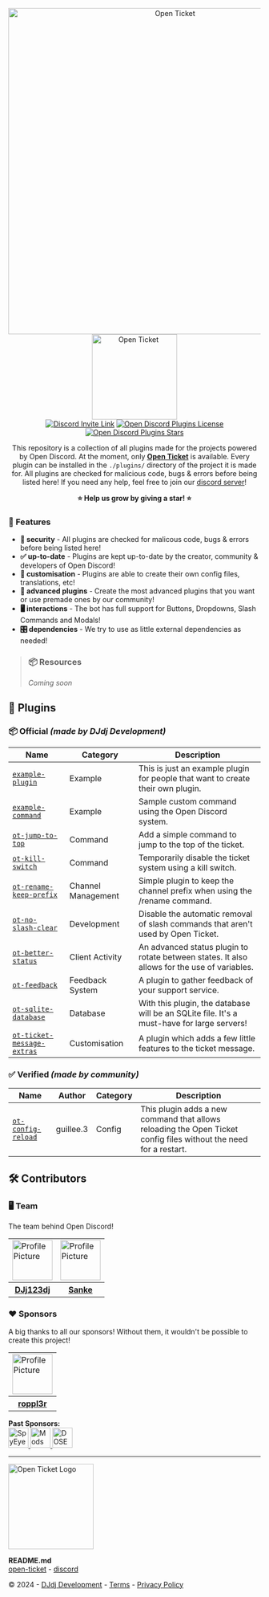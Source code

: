 <p align="center">
<img src="https://apis.dj-dj.be/cdn/opendiscord/logo.png" alt="Open Ticket" width="650px"><br>
<a href="https://otgithub.dj-dj.be"><img src="https://apis.dj-dj.be/cdn/openticket/logo.png" alt="Open Ticket" width="170px"></a><br>
<a href="https://discord.com/invite/26vT9wt3n3"><img alt="Discord Invite Link" src="https://img.shields.io/badge/discord-support%20server-5865F2.svg?style=flat-square&logo=discord"></img></a>
<a href="https://github.com/DJj123dj/open-discord-plugins/blob/main/LICENSE"><img alt="Open Discord Plugins License" src="https://img.shields.io/badge/license-MIT-important.svg?style=flat-square"></img></a>
<a href="https://discord.dj-dj.be"><img alt="Open Discord Plugins Stars" src="https://img.shields.io/github/stars/djj123dj/open-discord-plugins?color=yellow&label=stars&logo=github&style=flat-square"></img></a>
</p>

<p align="center">
This repository is a collection of all plugins made for the projects powered by Open Discord. At the moment, only <a href="https://otgithub.dj-dj.be"><b>Open Ticket</b></a> is available.
Every plugin can be installed in the <code>./plugins/</code> directory of the project it is made for.
All plugins are checked for malicious code, bugs & errors before being listed here! If you need any help, feel free to join our <a href="https://discord.dj-dj.be">discord server</a>!
</p>

<p align="center"><b>⭐️ Help us grow by giving a star! ⭐️</b></p>

### 📌 Features
- **🚨 security** - All plugins are checked for malicous code, bugs & errors before being listed here!
- **✅ up-to-date** - Plugins are kept up-to-date by the creator, community & developers of Open Discord!
- **🎨 customisation** - Plugins are able to create their own config files, translations, etc!
- **📝 advanced plugins** - Create the most advanced plugins that you want or use premade ones by our community! 
- **🖥️ interactions** - The bot has full support for Buttons, Dropdowns, Slash Commands and Modals!
- **🎛️ dependencies** - We try to use as little external dependencies as needed!

> ### 📦 Resources
> *Coming soon*

## 🧩 Plugins
### 📦 Official *(made by DJdj Development)*
|Name                                                                  |Category                    |Description              |
|----------------------------------------------------------------------|----------------------------|-------------------------|
|[`example-plugin`](./open-ticket/example-plugin/)                     |Example                     |This is just an example plugin for people that want to create their own plugin. |
|[`example-command`](./open-ticket/example-command/)                   |Example                     |Sample custom command using the Open Discord system. |
|[`ot-jump-to-top`](./open-ticket/ot-jump-to-top/)                     |Command                     |Add a simple command to jump to the top of the ticket. |
|[`ot-kill-switch`](./open-ticket/ot-kill-switch/)                     |Command                     |Temporarily disable the ticket system using a kill switch. |
|[`ot-rename-keep-prefix`](./open-ticket/ot-rename-keep-prefix/)       |Channel Management          |Simple plugin to keep the channel prefix when using the /rename command. |
|[`ot-no-slash-clear`](./open-ticket/ot-no-slash-clear/)               |Development                 |Disable the automatic removal of slash commands that aren't used by Open Ticket. |
|[`ot-better-status`](./open-ticket/ot-better-status/)                 |Client Activity             |An advanced status plugin to rotate between states. It also allows for the use of variables. |
|[`ot-feedback`](./open-ticket/ot-feedback/)                           |Feedback System             |A plugin to gather feedback of your support service. |
|[`ot-sqlite-database`](./open-ticket/ot-sqlite-database/)             |Database                    |With this plugin, the database will be an SQLite file. It's a must-have for large servers! |
|[`ot-ticket-message-extras`](./open-ticket/ot-ticket-message-extras/) |Customisation               |A plugin which adds a few little features to the ticket message. |

### ✅ Verified *(made by community)*
|Name                                                                 |Author                      |Category                    |Description              |
|---------------------------------------------------------------------|----------------------------|----------------------------|-------------------------|
|[`ot-config-reload`](./open-ticket/ot-config-reload/)                |guillee.3                   |Config                      |This plugin adds a new command that allows reloading the Open Ticket config files without the need for a restart. |

## 🛠️ Contributors
### 🖥️ Team
The team behind Open Discord!
<table>
<tr>
<td><img src="https://github.com/DJj123dj.png" alt="Profile Picture" width="80px"></td>
<td><img src="https://github.com/Sank34.png" alt="Profile Picture" width="80px"></td>
</tr>
<tr>
<th><a href="https://github.com/DJj123dj">DJj123dj</a></th>
<th><a href="https://github.com/Sank34">Sanke</a></th>
</tr>
</table>

### ❤️ Sponsors
A big thanks to all our sponsors! Without them, it wouldn't be possible to create this project!

<table>
<tr>
<td><img src="https://github.com/roppl3r.png" alt="Profile Picture" width="80px"></td>
</tr>
<tr>
<th><a href="https://github.com/roppl3r">roppl3r</a></th>
</tr>
</table>

**Past Sponsors:**<br>
<a href="https://github.com/sponsors/DJj123dj">
<img src="https://github.com/SpyEye2.png" alt="SpyEye" width="40px">
<img src="https://github.com/mods-hd.png" alt="Mods HD" width="40px">
<img src="https://github.com/DOSEV5.png" alt="DOSEV5" width="40px">
</a>

---
<img src="https://apis.dj-dj.be/cdn/opendiscord/logo.png" alt="Open Ticket Logo" width="170px">

**README.md**<br>
[open-ticket](https://otgithub.dj-dj.be) - [discord](https://discord.dj-dj.be)<br>

© 2024 - [DJdj Development](https://www.dj-dj.be) - [Terms](https://www.dj-dj.be/terms#terms) - [Privacy Policy](https://www.dj-dj.be/terms#privacy)